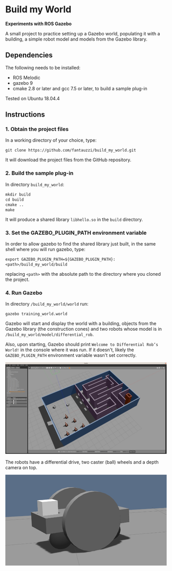 # Build my World

**Experiments with ROS Gazebo**

A small project to practice setting up a Gazebo world, populating it with a building, a simple robot model and models from the Gazebo library.

## Dependencies

The following needs to be installed:
- ROS Melodic
- gazebo 9
- cmake 2.8 or later and gcc 7.5 or later, to build a sample plug-in

Tested on Ubuntu 18.04.4

## Instructions

### 1. Obtain the project files
In a working directory of your choice, type:
```shell script
git clone https://github.com/fantauzzi/build_my_world.git
```
It will download the project files from the GitHub repository.

### 2. Build the sample plug-in
In directory `build_my_world`:
```shell script
mkdir build
cd build
cmake ..
make
```
It will produce a shared library `libhello.so` in the `build` directory.

### 3. Set the GAZEBO_PLUGIN_PATH environment variable
In order to allow gazebo to find the shared library just built, in the same shell where you will run gazebo, type:
```shell script
export GAZEBO_PLUGIN_PATH=${GAZEBO_PLUGIN_PATH}:<path>/build_my_world/build
```
replacing `<path>` with the absolute path to the directory where you cloned the project.
### 4. Run Gazebo
In directory `/build_my_world/world` run:
```shell script
gazebo training_world.world
```
Gazebo will start and display the world with a building, objects from the Gazebo library (the construction cones) and two robots whose model is in `/build_my_world/model/differential_rob`.

Also, upon starting, Gazebo should print `Welcome to Differential Rob’s World!` in the console where it was run.  If it doesn't, likely the `GAZEBO_PLUGIN_PATH` environment variable wasn't set correctly. 

![Screenshot](gazebo_screenshot.png "The Gazebo world")

The robots have a differential drive, two caster (ball) wheels and a depth camera on top.

![Screenshot](robot.png "Differential Rob")
 

